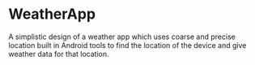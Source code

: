 # WeatherApp

A simplistic design of a weather app which uses coarse and precise location built in Android tools to find the location of the device and give weather data for that location.
